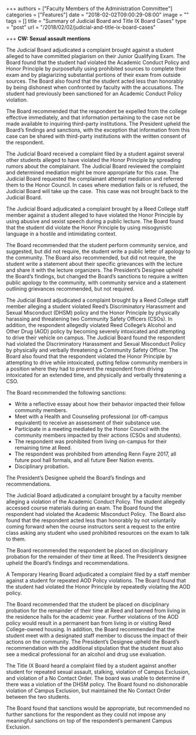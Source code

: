 +++
authors = ["Faculty Members of the Administration Committee"]
categories = ["Features"]
date = "2018-02-02T09:00:29-08:00"
image = ""
tags = []
title = "Summary of Judicial Board and Title IX Board Cases"
type = "post"
url = "/2018/02/02/judicial-and-title-ix-board-cases"

+++
**CW: Sexual assault mentions**

The Judicial Board adjudicated a complaint brought against a student alleged to have committed plagiarism on their Junior Qualifying Exam. The Board found that the student had violated the Academic Conduct Policy and Honor Principle by purposefully using prohibited sources to complete their exam and by plagiarizing substantial portions of their exam from outside sources. The Board also found that the student acted less than honorably by being dishonest when confronted by faculty with the accusations. The student had previously been sanctioned for an Academic Conduct Policy violation.

The Board recommended that the respondent be expelled from the college effective immediately, and that information pertaining to the case not be made available to inquiring third-party institutions. The President upheld the Board’s findings and sanctions, with the exception that information from this case can be shared with third-party institutions with the written consent of the respondent. 

The Judicial Board received a complaint filed by a student against several other students alleged to have violated the Honor Principle by spreading rumors about the complainant. The Judicial Board reviewed the complaint and determined mediation might be more appropriate for this case. The Judicial Board requested the complainant attempt mediation and referred them to the Honor Council. In cases where mediation fails or is refused, the Judicial Board will take up the case.  This case was not brought back to the Judicial Board. 

The Judicial Board adjudicated a complaint brought by a Reed College staff member against a student alleged to have violated the Honor Principle by using abusive and sexist speech during a public lecture. The Board found that the student did violate the Honor Principle by using misogynistic language in a hostile and intimidating context.

The Board recommended that the student perform community service, and suggested, but did not require, the student write a public letter of apology to the community. The Board also recommended, but did not require, the student write a statement about their specific grievances with the lecture and share it with the lecture organizers. The President’s Designee upheld the Board’s findings, but changed the Board’s sanctions to require a written public apology to the community, with community service and a statement outlining grievances recommended, but not required.

The Judicial Board adjudicated a complaint brought by a Reed College staff member alleging a student violated Reed’s Discriminatory Harassment and Sexual Misconduct (DHSM) policy and the Honor Principle by physically harassing and threatening two Community Safety Officers (CSOs). In addition, the respondent allegedly violated Reed College’s Alcohol and Other Drug (AOD) policy by becoming severely intoxicated and attempting to drive their vehicle on campus. The Judicial Board found the respondent had violated the Discriminatory Harassment and Sexual Misconduct Policy by physically and verbally threatening a Community Safety Officer. The Board also found that the respondent violated the Honor Principle by attempting to drive while intoxicated, putting fellow community members in a position where they had to prevent the respondent from driving intoxicated for an extended time, and physically and verbally threatening a CSO.

The Board recommended the following sanctions:

* Write a reflective essay about how their behavior impacted their fellow community members.
* Meet with a Health and Counseling professional (or off-campus equivalent) to receive an assessment of their substance use.
* Participate in a meeting mediated by the Honor Council with the community members impacted by their actions (CSOs and students).
* The respondent was prohibited from living on-campus for their remaining time at Reed.
* The respondent was prohibited from attending Renn Fayre 2017, all future pool hall formals, and all future Beer Nation events.
* Disciplinary probation.

The President’s Designee upheld the Board’s findings and recommendations. 

The Judicial Board adjudicated a complaint brought by a faculty member alleging a violation of the Academic Conduct Policy. The student allegedly accessed course materials during an exam. The Board found the respondent had violated the Academic Misconduct Policy.  The Board also found that the respondent acted less than honorably by not voluntarily coming forward when the course instructors sent a request to the entire class asking any student who used prohibited resources on the exam to talk to them.

The Board recommended the respondent be placed on disciplinary probation for the remainder of their time at Reed. The President’s designee upheld the Board’s findings and recommendations. 

A Temporary Hearing Board adjudicated a complaint filed by a staff member against a student for repeated AOD Policy violations. The Board found that the student had violated the Honor Principle by repeatedly violating the AOD policy.

The Board recommended that the student be placed on disciplinary probation for the remainder of their time at Reed and banned from living in the residence halls for the academic year. Further violations of the AOD policy would result in a permanent ban from living in or visiting Reed College-owned housing. In addition, the Board recommended that the student meet with a designated staff member to discuss the impact of their actions on the community. The President’s Designee upheld the Board’s recommendation with the additional stipulation that the student must also see a medical professional for an alcohol and drug use evaluation.

The Title IX Board heard a complaint filed by a student against another student for repeated sexual assault, stalking, violation of Campus Exclusion, and violation of a No Contact Order. The board was unable to determine if there was a violation of the DHSM policy. The Board found no dishonorable violation of Campus Exclusion, but maintained the No Contact Order between the two students.  

The Board found that sanctions would be appropriate, but recommended no further sanctions for the respondent as they could not impose any meaningful sanctions on top of the respondent’s permanent Campus Exclusion.